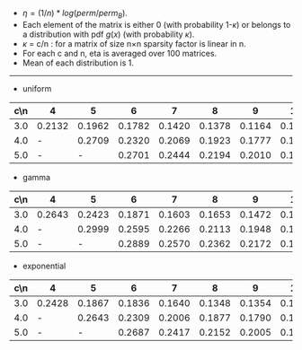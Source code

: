 * $\eta = (1/n)*log(perm/perm_B)$.
* Each element of the matrix is either 0 (with probability 1-$\kappa$) or belongs to a distribution with pdf $g(x)$ (with probability $\kappa$).
* $\kappa$ = c/n : for a matrix of size n$\times$n sparsity factor is linear in n.
* For each c and n, eta is averaged over 100 matrices.
* Mean of each distribution is 1.


---

* uniform 


 c\n |  4    |   5    |   6    |   7    |   8    |   9    |   10   |   11   |   12   |   13   |   14   |   15   |   16   |   17   |   18   |   19   |   20   |
-----|-------|--------|--------|--------|--------|--------|--------|--------|--------|--------|--------|--------|--------|--------|--------|--------|--------|
 3.0 |0.2132 | 0.1962 | 0.1782 | 0.1420 | 0.1378 | 0.1164 | 0.1125 | 0.1068 | 0.1135 | 0.1069 | 0.0997 | 0.0877 | 0.0968 | 0.0896 | 0.0818 | 0.0794 | 0.0766 |
 4.0 |  -    | 0.2709 | 0.2320 | 0.2069 | 0.1923 | 0.1777 | 0.1584 | 0.1535 | 0.1481 | 0.1402 | 0.1286 | 0.1216 | 0.1179 | 0.1182 | 0.1107 | 0.1081 | 0.1056 |
 5.0 |  -    |   -    | 0.2701 | 0.2444 | 0.2194 | 0.2010 | 0.1864 | 0.1775 | 0.1646 | 0.1564 | 0.1471 | 0.1426 | 0.1343 | 0.1287 | 0.1249 | 0.1209 | 0.1170 |


* gamma


 c\n |   4    |   5    |   6    |   7    |   8    |   9    |   10   |   11   |   12   |   13   |   14   |   15   |   16   |   17   |   18   |   19   |
-----|--------|--------|--------|--------|--------|--------|--------|--------|--------|--------|--------|--------|--------|--------|--------|--------|
 3.0 | 0.2643 | 0.2423 | 0.1871 | 0.1603 | 0.1653 | 0.1472 | 0.1340 | 0.1160 | 0.1259 | 0.1188 | 0.1090 | 0.1064 | 0.0977 | 0.1061 | 0.0956 | 0.0888 |
 4.0 |   -    | 0.2999 | 0.2595 | 0.2266 | 0.2113 | 0.1948 | 0.1796 | 0.1682 | 0.1598 | 0.1469 | 0.1364 | 0.1368 | 0.1307 | 0.1254 | 0.1222 | 0.1167 |
 5.0 |   -    |   -    | 0.2889 | 0.2570 | 0.2362 | 0.2172 | 0.1993 | 0.1854 | 0.1719 | 0.1643 | 0.1525 | 0.1498 | 0.1445 | 0.1373 | 0.1310 | 0.1189 |




* exponential


 c\n |   4    |   5    |   6    |   7    |   8    |   9    |   10   |   11   |   12   |   13   |   14   |   15   |   16   |   17   |   18   |   19   |   20   |   21   |   22   |   23   |   24   
-----|--------|--------|--------|--------|--------|--------|--------|--------|--------|--------|--------|--------|--------|--------|--------|--------|--------|--------|--------|--------|--------
 3.0 | 0.2428 | 0.1867 | 0.1836 | 0.1640 | 0.1348 | 0.1354 | 0.1323 | 0.1167 | 0.1056 | 0.1085 | 0.1036 | 0.0985 | 0.1012 | 0.0986 | 0.0868 | 0.0855 | 0.0894 | 0.0866 | 0.0856 |   -    |   -    
 4.0 |   -    | 0.2643 | 0.2309 | 0.2006 | 0.1877 | 0.1790 | 0.1511 | 0.1491 | 0.1392 | 0.1293 | 0.1240 | 0.1208 | 0.1160 | 0.1106 | 0.1149 | 0.1099 | 0.1012 | 0.1042 | 0.0950 | 0.0950 | 0.0958 
 5.0 |   -    |   -    | 0.2687 | 0.2417 | 0.2152 | 0.2005 | 0.1860 | 0.1712 | 0.1641 | 0.1583 | 0.1450 | 0.1391 | 0.1329 | 0.1258 | 0.1212 | 0.1199 | 0.1112 | 0.1107 | 0.1071 | 0.1080 | 0.1059 


